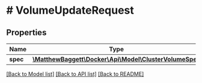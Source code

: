 # # VolumeUpdateRequest

## Properties

Name | Type | Description | Notes
------------ | ------------- | ------------- | -------------
**spec** | [**\MatthewBaggett\Docker\Api\Model\ClusterVolumeSpec**](ClusterVolumeSpec.md) |  | [optional]

[[Back to Model list]](../../README.md#models) [[Back to API list]](../../README.md#endpoints) [[Back to README]](../../README.md)
